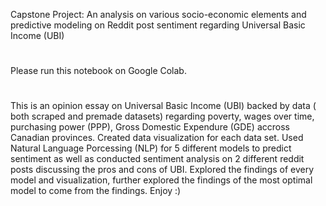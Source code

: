 Capstone Project: 
An analysis on various socio-economic elements and predictive modeling on Reddit post sentiment regarding Universal Basic Income (UBI)
#
Please run this notebook on Google Colab. 
#
This is an opinion essay on  Universal Basic Income (UBI) backed by data ( both scraped and premade datasets) regarding poverty, wages over time,  purchasing power (PPP), Gross Domestic Expendure (GDE) accross Canadian provinces. Created data visualization for each data set. Used Natural Language Porcessing (NLP) for 5 different models to predict sentiment as well as conducted sentiment analysis on 2 different reddit posts discussing the pros and cons of UBI. Explored the findings of every model and visualization, further explored the findings of the most optimal model to come from the findings.
Enjoy :)
